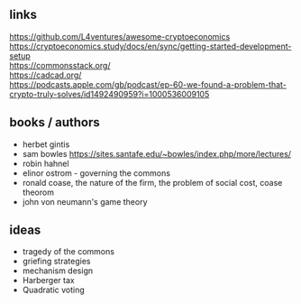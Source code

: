 ## links
https://github.com/L4ventures/awesome-cryptoeconomics  
https://cryptoeconomics.study/docs/en/sync/getting-started-development-setup  
https://commonsstack.org/  
https://cadcad.org/  
https://podcasts.apple.com/gb/podcast/ep-60-we-found-a-problem-that-crypto-truly-solves/id1492490959?i=1000536009105  

## books / authors
- herbet gintis  
- sam bowles https://sites.santafe.edu/~bowles/index.php/more/lectures/  
- robin hahnel    
- elinor ostrom - governing the commons    
- ronald coase, the nature of the firm, the problem of social cost, coase theorom
- john von neumann's game theory  

## ideas
- tragedy of the commons
- griefing strategies  
- mechanism design
- Harberger tax 
- Quadratic voting





